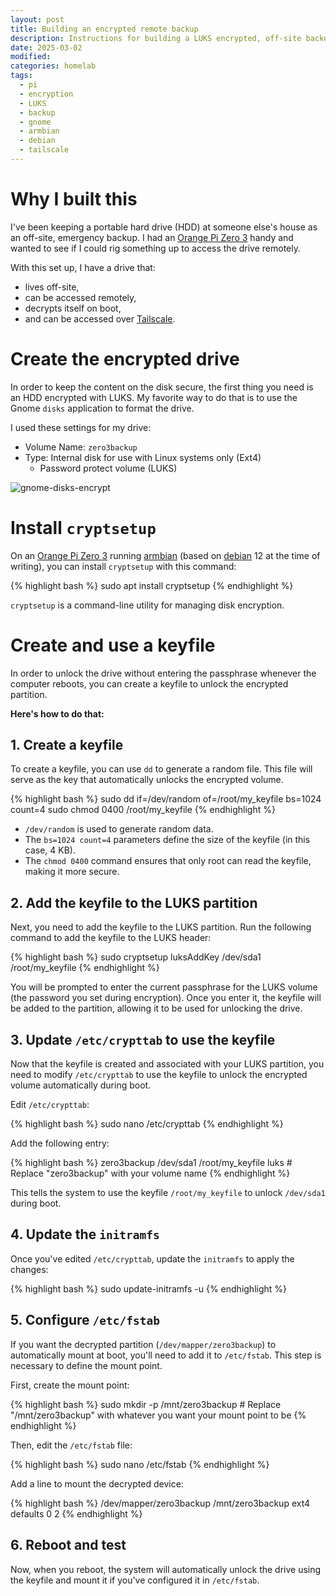 ```yaml
---
layout: post
title: Building an encrypted remote backup
description: Instructions for building a LUKS encrypted, off-site backup target
date: 2025-03-02
modified: 
categories: homelab
tags:
  - pi
  - encryption
  - LUKS
  - backup
  - gnome
  - armbian
  - debian
  - tailscale
---
```

# Why I built this
I've been keeping a portable hard drive (HDD) at someone else's house as an off-site, emergency backup. I had an [Orange Pi Zero 3](http://www.orangepi.org/html/hardWare/computerAndMicrocontrollers/details/Orange-Pi-Zero-3.html) handy and wanted to see if I could rig something up to access the drive remotely.

With this set up, I have a drive that:
- lives off-site,
- can be accessed remotely,
- decrypts itself on boot,
- and can be accessed over [Tailscale](https://tailscale.com/).

# Create the encrypted drive
In order to keep the content on the disk secure, the first thing you need is an HDD encrypted with LUKS. My favorite way to do that is to use the Gnome `disks` application to format the drive.

I used these settings for my drive:
- Volume Name: `zero3backup`
- Type: Internal disk for use with Linux systems only (Ext4)
	- Password protect volume (LUKS)

![gnome-disks-encrypt]({{site.url}}/assets/post-images/gnome-disks-encrypt.png)

# Install `cryptsetup`
On an [Orange Pi Zero 3](http://www.orangepi.org/html/hardWare/computerAndMicrocontrollers/details/Orange-Pi-Zero-3.html) running [armbian](https://www.armbian.com) (based on [debian](https://www.debian.org/) 12 at the time of writing), you can install `cryptsetup` with this command:

{% highlight bash %}
sudo apt install cryptsetup
{% endhighlight %}

`cryptsetup` is a command-line utility for managing disk encryption.
# Create and use a keyfile
In order to unlock the drive without entering the passphrase whenever the computer reboots, you can create a keyfile to unlock the encrypted partition. 

**Here's how to do that:**
## 1. Create a keyfile
To create a keyfile, you can use `dd` to generate a random file. This file will serve as the key that automatically unlocks the encrypted volume.

{% highlight bash %}
sudo dd if=/dev/random of=/root/my_keyfile bs=1024 count=4 sudo chmod 0400 /root/my_keyfile
{% endhighlight %}


- `/dev/random` is used to generate random data. 
- The `bs=1024 count=4` parameters define the size of the keyfile (in this case, 4 KB). 
- The `chmod 0400` command ensures that only root can read the keyfile, making it more secure. 

## 2. Add the keyfile to the LUKS partition
Next, you need to add the keyfile to the LUKS partition. Run the following command to add the keyfile to the LUKS header:

{% highlight bash %}
sudo cryptsetup luksAddKey /dev/sda1 /root/my_keyfile
{% endhighlight %}

You will be prompted to enter the current passphrase for the LUKS volume (the password you set during encryption). Once you enter it, the keyfile will be added to the partition, allowing it to be used for unlocking the drive.

## 3. Update `/etc/crypttab` to use the keyfile 
Now that the keyfile is created and associated with your LUKS partition, you need to modify `/etc/crypttab` to use the keyfile to unlock the encrypted volume automatically during boot. 

Edit `/etc/crypttab`:

{% highlight bash %}
sudo nano /etc/crypttab
{% endhighlight %}

Add the following entry:

{% highlight bash %}
zero3backup /dev/sda1 /root/my_keyfile luks # Replace "zero3backup" with your volume name
{% endhighlight %}

This tells the system to use the keyfile `/root/my_keyfile` to unlock `/dev/sda1` during boot.
## 4. Update the `initramfs`
Once you've edited `/etc/crypttab`, update the `initramfs` to apply the changes:

{% highlight bash %}
sudo update-initramfs -u
{% endhighlight %}

## 5. Configure `/etc/fstab`
If you want the decrypted partition (`/dev/mapper/zero3backup`) to automatically mount at boot, you'll need to add it to `/etc/fstab`. This step is necessary to  define  the mount point.

First, create the mount point:

{% highlight bash %}
sudo mkdir -p /mnt/zero3backup # Replace "/mnt/zero3backup" with whatever you want your mount point to be
{% endhighlight %}

Then, edit the `/etc/fstab` file:

{% highlight bash %}
sudo nano /etc/fstab
{% endhighlight %}

Add a line to mount the decrypted device:

{% highlight bash %}
/dev/mapper/zero3backup /mnt/zero3backup ext4 defaults 0 2
{% endhighlight %}

## 6. Reboot and test 
Now, when you reboot, the system will automatically unlock the drive using the keyfile and mount it if you've configured it in `/etc/fstab`.